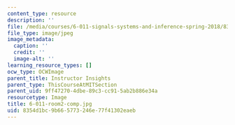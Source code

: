 ```yaml
---
content_type: resource
description: ''
file: /media/courses/6-011-signals-systems-and-inference-spring-2018/8354d1bc9b665773246e77f41302eaeb_6-011-room2-comp.jpg
file_type: image/jpeg
image_metadata:
  caption: ''
  credit: ''
  image-alt: ''
learning_resource_types: []
ocw_type: OCWImage
parent_title: Instructor Insights
parent_type: ThisCourseAtMITSection
parent_uid: 9ff47270-4dbe-89c3-cc91-5ab2b886e34a
resourcetype: Image
title: 6-011-room2-comp.jpg
uid: 8354d1bc-9b66-5773-246e-77f41302eaeb
---
```

